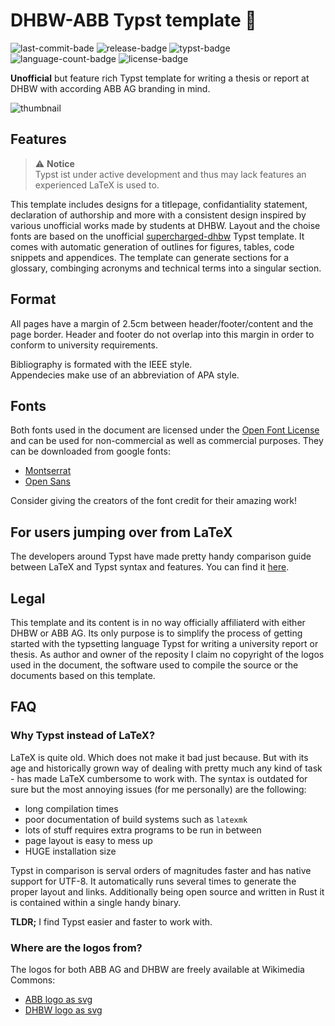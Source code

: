 
# DHBW-ABB Typst template 📃

![last-commit-bade](https://img.shields.io/gitea/last-commit/dhbw/dhbw-abb-typst-template?gitea_url=https%3A%2F%2Fgit.montehaselino.de)
![release-badge](https://img.shields.io/gitea/v/release/dhbw/dhbw-abb-typst-template?gitea_url=https%3A%2F%2Fgit.montehaselino.de&display_name=release)
![typst-badge](https://img.shields.io/badge/Typst-2B9CB0)
![language-count-badge](https://img.shields.io/gitea/languages/count/dhbw/dhbw-abb-typst-template?gitea_url=https%3A%2F%2Fgit.montehaselino.de)
![license-badge](https://img.shields.io/badge/license-MIT-ff0000)

**Unofficial** but feature rich Typst template for writing a thesis or report at DHBW with according ABB AG branding in mind.

![thumbnail](https://git.montehaselino.de/DHBW/dhbw-abb-typst-template/raw/commit/cd325b7076da91e58849512539460a481e48ef4e/assets/thumbnail.png)

## Features

> ⚠️ **Notice** <br>
> Typst ist under active development and thus may lack features an experienced LaTeX is used to. 

This template includes designs for a titlepage, confidantiality statement, declaration of authorship and more with a consistent design inspired by various unofficial works made by students at DHBW. Layout and the choise fonts are based on the unofficial [supercharged-dhbw](https://github.com/DannySeidel/typst-dhbw-template) Typst template. It comes with automatic generation of outlines for figures, tables, code snippets and appendices.
The template can generate sections for a glossary, combinging acronyms and technical terms into a singular section.

## Format
All pages have a margin of 2.5cm between header/footer/content and the page border.
Header and footer do not overlap into this margin in order to conform to university requirements.

Bibliography is formated with the IEEE style. <br>
Appendecies make use of an abbreviation of APA style.

## Fonts

Both fonts used in the document are licensed under the [Open Font License](https://openfontlicense.org/) and can be used for non-commercial as well as commercial purposes. They can be downloaded from google fonts:
- [Montserrat](https://fonts.google.com/specimen/Montserrat)
- [Open Sans](https://fonts.google.com/specimen/Open+Sans)

Consider giving the creators of the font credit for their amazing work!

## For users jumping over from LaTeX

The developers around Typst have made pretty handy comparison guide between LaTeX and Typst syntax and features. You can find it [here](https://typst.app/docs/guides/guide-for-latex-users/).

## Legal

This template and its content is in no way officially affiliaterd with either DHBW or ABB AG.
Its only purpose is to simplify the process of getting started with the typsetting language Typst for writing a university report or thesis. 
As author and owner of the reposity I claim no copyright of the logos used in the document, the software used to compile the source or the documents based on this template. 

## FAQ

### Why Typst instead of LaTeX?

LaTeX is quite old. Which does not make it bad just because. But with its age and historically grown way of dealing with pretty much any kind of task - has made LaTeX cumbersome to work with. The syntax is outdated for sure but the most annoying issues (for me personally) are the following:
- long compilation times
- poor documentation of build systems such as `latexmk`
- lots of stuff requires extra programs to be run in between
- page layout is easy to mess up
- HUGE installation size

Typst in comparison is serval orders of magnitudes faster and has native support for UTF-8. It automatically runs several times to generate the proper layout and links. Additionally being open source and written in Rust it is contained within a single handy binary.

**TLDR;** I find Typst easier and faster to work with.

### Where are the logos from?

The logos for both ABB AG and DHBW are freely available at Wikimedia Commons:
- [ABB logo as svg](https://commons.wikimedia.org/wiki/File:ABB_logo.svg)
- [DHBW logo as svg](https://upload.wikimedia.org/wikipedia/de/1/1d/DHBW-Logo.svg)